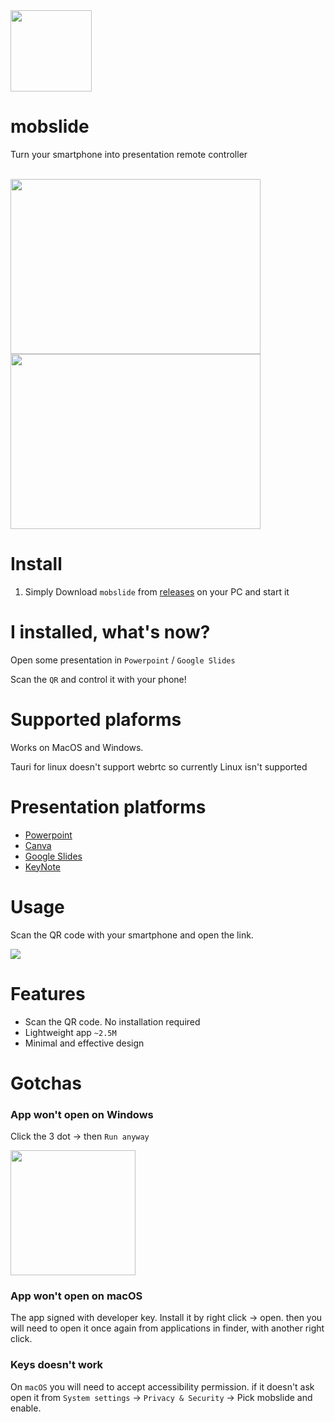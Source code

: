 <img src="https://github.com/thewh1teagle/mobslide/assets/61390950/1286d350-36e9-4c78-b2ef-800aa8f23865" width="130px" height="130px" />

# mobslide

Turn your smartphone into presentation remote controller

<br />

<img src="https://github.com/thewh1teagle/mobslide/assets/61390950/64db10d7-ca7e-45cc-a64b-71ce3fad3fb3" width="400px" height="280px" />

<img src="https://github.com/thewh1teagle/mobslide/assets/61390950/571228a3-8b4a-4270-a5de-0fd71adebf72" width="400px" height="280px" />

# Install

1. Simply Download `mobslide` from [releases](https://github.com/thewh1teagle/mobslide/releases) on your PC and start it

# I installed, what's now?

Open some presentation in `Powerpoint` / `Google Slides`

Scan the `QR` and control it with your phone!

# Supported plaforms

Works on MacOS and Windows.

Tauri for linux doesn't support webrtc so currently Linux isn't supported

# Presentation platforms

- [Powerpoint](https://www.microsoft.com/en/microsoft-365/powerpoint)
- [Canva](https://canva.com)
- [Google Slides](https://slides.google.com/)
- [KeyNote](https://www.apple.com/keynote/)

# Usage

Scan the QR code with your smartphone and open the link.

<img src="https://github.com/thewh1teagle/mobslide/assets/61390950/4ee89b20-ef0d-488c-925b-92a3b60223a3" />

# Features

- Scan the QR code. No installation required
- Lightweight app `~2.5M`
- Minimal and effective design

# Gotchas

### App won't open on Windows

Click the 3 dot -> then `Run anyway`

<img width=200 src="https://github.com/thewh1teagle/mobslide/assets/61390950/dda9faa1-7eaf-471f-97cb-ebbf56262985">


### App won't open on macOS

The app signed with developer key. Install it by right click -> open. then you will need to open it once again from applications in finder, with another right click. 

### Keys doesn't work

On `macOS` you will need to accept accessibility permission. if it doesn't ask open it from `System settings` -> `Privacy & Security` -> Pick mobslide and enable. 

